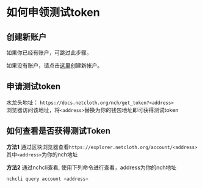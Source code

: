 # 如何申领测试token

## 创建新账户

如果你已经有账户，可跳过此步骤。

如果没有账户，请点击[这里]()创建新帐户。

## 申请测试token

水龙头地址： ```https://docs.netcloth.org/nch/get_token?<address>```  
浏览器访问该地址，将```<address>```替换为你的钱包地址即可获得测试token

## 如何查看是否获得测试Token

**方法1** 通过区块浏览器查看```https://explorer.netcloth.org/account/<address>``` 其中```<address>```为你的nch地址

**方法2** 通过nchcli查看, 使用下列命令进行查看，address为你的nch地址

```bash
nchcli query account <address>
```